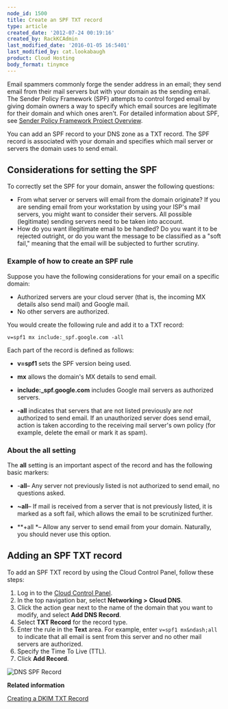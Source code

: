 ```yaml
---
node_id: 1500
title: Create an SPF TXT record
type: article
created_date: '2012-07-24 00:19:16'
created_by: RackKCAdmin
last_modified_date: '2016-01-05 16:5401'
last_modified_by: cat.lookabaugh
product: Cloud Hosting
body_format: tinymce
---
```


Email spammers commonly forge the sender address in an email; they send
email from their mail servers but with your domain as the sending email.
The Sender Policy Framework (SPF) attempts to control forged email by
giving domain owners a way to specify which email sources are legitimate
for their domain and which ones aren't. For detailed information about
SPF, see [Sender Policy Framework Project
Overview](http://www.openspf.org/).

You can add an SPF record to your DNS zone as a TXT record. The SPF
record is associated with your domain and specifies which mail server or
servers the domain uses to send email.

Considerations for setting the SPF
----------------------------------

To correctly set the SPF for your domain, answer the following
questions:

-   From what server or servers will email from the domain originate? If
    you are sending email from your workstation by using your ISP's mail
    servers, you might want to consider their servers. All possible
    (legitimate) sending servers need to be taken into account.
-   How do you want illegitimate email to be handled? Do you want it to
    be rejected outright, or do you want the message to be classified as
    a "soft fail," meaning that the email will be subjected to further
    scrutiny.

### Example of how to create an SPF rule

Suppose you have the following considerations for your email on a
specific domain:

-   Authorized servers are your cloud server (that is, the incoming MX
    details also send mail) and Google mail.
-   No other servers are authorized.

You would create the following rule and add it to a TXT record:

    v=spf1 mx include:_spf.google.com -all

Each part of the record is defined as follows:

-   **v=spf1** sets the SPF version being used.

-   **mx** allows the domain's MX details to send email.

-   **include:\_spf.google.com** includes Google mail servers as
    authorized servers.

-   **-all** indicates that servers that are not listed previously are
    *not* authorized to send email. If an unauthorized server does send
    email, action is taken according to the receiving mail server's own
    policy (for example, delete the email or mark it as spam).

### About the all setting

The **all** setting is an important aspect of the record and has the
following basic markers:

-   -**all**&ndash; Any server not previously listed is not authorized to
    send email, no questions asked.

-   **\~all**&ndash; If mail is received from a server that is not previously
    listed, it is marked as a soft fail, which allows the email to be
    scrutinized further.

-   **+all *&ndash; Allow any server to send email from your domain.
    Naturally, you should never use this option.

 

Adding an SPF TXT record
------------------------

To add an SPF TXT record by using the Cloud Control Panel, follow these
steps:

1.  Log in to the [Cloud Control Panel](https://mycloud.rackspace.com/).
2.  In the top navigation bar, select **Networking \>** **Cloud DNS**.
3.  Click the action gear next to the name of the domain that you want
    to modify, and select **Add DNS Record**.
4.  Select **TXT Record** for the record type.
5.  Enter the rule in the **Text** area. For example, enter
    `v=spf1 mx&ndash;all` to indicate that all email is sent from this server
    and no other mail servers are authorized.
6.  Specify the Time To Live (TTL).
7.  Click **Add Record**.

![DNS SPF
Record](http://c691244.r44.cf2.rackcdn.com/SPF%20Record%20DNS.png)

 

**Related information**

[Creating a DKIM TXT
Record](http://www.rackspace.com/knowledge_center/article/create-a-dkim-txt-record)

